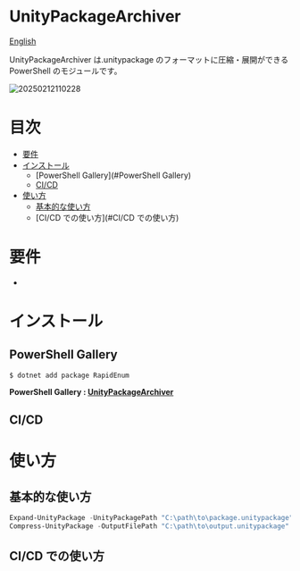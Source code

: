 # UnityPackageArchiver

[English](README.md)

UnityPackageArchiver は.unitypackage のフォーマットに圧縮・展開ができる PowerShell のモジュールです。

![20250212110228](https://github.com/user-attachments/assets/17b461ff-f43b-48a0-8f91-53378516840d)

# 目次

- [要件](#要件)
- [インストール](#インストール)
  - [PowerShell Gallery](#PowerShell Gallery)
  - [CI/CD](#CI/CD)
- [使い方](#使い方)
  - [基本的な使い方](#基本的な使い方)
  - [CI/CD での使い方](#CI/CD での使い方)

# 要件

-

# インストール

## PowerShell Gallery

```shell
$ dotnet add package RapidEnum
```

**PowerShell Gallery : [UnityPackageArchiver](https://www.powershellgallery.com/)**

## CI/CD

# 使い方

## 基本的な使い方

```powershell
Expand-UnityPackage -UnityPackagePath "C:\path\to\package.unitypackage" -OutputDir "C:\output\directory"
Compress-UnityPackage -OutputFilePath "C:\path\to\output.unitypackage" -TargetFiles "C:\path\to\Assets\MyAsset.prefab", "C:\path\to\Assets\MyScript.cs"
```

## CI/CD での使い方

